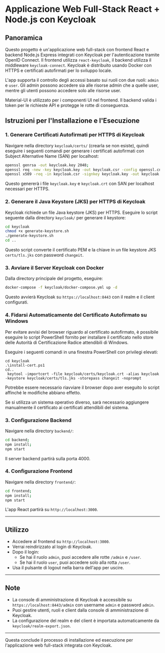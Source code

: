 # Applicazione Web Full-Stack React + Node.js con Keycloak

## Panoramica

Questo progetto è un'applicazione web full-stack con frontend React e backend Node.js Express integrati con Keycloak per l'autenticazione tramite OpenID Connect. Il frontend utilizza `react-keycloak`, il backend utilizza il middleware `keycloak-connect`. Keycloak è distribuito usando Docker con HTTPS e certificati autofirmati per lo sviluppo locale.

L'app supporta il controllo degli accessi basato sui ruoli con due ruoli: `admin` e `user`. Gli admin possono accedere sia alle risorse admin che a quelle user, mentre gli utenti possono accedere solo alle risorse user.

Material-UI è utilizzato per i componenti UI nel frontend. Il backend valida i token per le richieste API e protegge le rotte di conseguenza.



## Istruzioni per l'Installazione e l'Esecuzione

### 1. Generare Certificati Autofirmati per HTTPS di Keycloak

Navigare nella directory `keycloak/certs/` (crearla se non esiste), quindi eseguire i seguenti comandi per generare i certificati autofirmati con Subject Alternative Name (SAN) per localhost:

```bash
openssl genrsa -out keycloak.key 2048;
openssl req -new -key keycloak.key -out keycloak.csr -config openssl.cnf;
openssl x509 -req -in keycloak.csr -signkey keycloak.key -out keycloak.crt -extensions req_ext -extfile openssl.cnf -days 365
```

Questo genererà i file `keycloak.key` e `keycloak.crt` con SAN per localhost necessari per HTTPS.

### 2. Generare il Java Keystore (JKS) per HTTPS di Keycloak

Keycloak richiede un file Java keystore (JKS) per HTTPS. Eseguire lo script seguente dalla directory `keycloak/` per generare il keystore:

```bash
cd keycloak
chmod +x generate-keystore.sh
./generate-keystore.sh
cd ..
```

Questo script converte il certificato PEM e la chiave in un file keystore JKS `certs/tls.jks` con password `changeit`.

### 3. Avviare il Server Keycloak con Docker

Dalla directory principale del progetto, eseguire:

```bash
docker-compose -f keycloak/docker-compose.yml up -d
```

Questo avvierà Keycloak su `https://localhost:8443` con il realm e il client configurati.

### 4. Fidarsi Automaticamente del Certificato Autofirmato su Windows

Per evitare avvisi del browser riguardo al certificato autofirmato, è possibile eseguire lo script PowerShell fornito per installare il certificato nello store delle Autorità di Certificazione Radice attendibili di Windows.

Eseguire i seguenti comandi in una finestra PowerShell con privilegi elevati:

```powershell(amministratore)
cd keycloak
.\install-cert.ps1
cd..
 keytool -importcert -file keycloak/certs/keycloak.crt -alias keycloak -keystore keycloak/certs/tls.jks -storepass changeit -noprompt
```

Potrebbe essere necessario riavviare il browser dopo aver eseguito lo script affinché le modifiche abbiano effetto.

Se si utilizza un sistema operativo diverso, sarà necessario aggiungere manualmente il certificato ai certificati attendibili del sistema.

### 3. Configurazione Backend

Navigare nella directory `backend/`:

```bash
cd backend;
npm install;
npm start
```

Il server backend partirà sulla porta 4000.

### 4. Configurazione Frontend

Navigare nella directory `frontend/`:

```bash
cd frontend;
npm install;
npm start
```

L'app React partirà su `http://localhost:3000`.

---

## Utilizzo

- Accedere al frontend su `http://localhost:3000`.
- Verrai reindirizzato al login di Keycloak.
- Dopo il login:
  - Se hai il ruolo `admin`, puoi accedere alle rotte `/admin` e `/user`.
  - Se hai il ruolo `user`, puoi accedere solo alla rotta `/user`.
- Usa il pulsante di logout nella barra dell'app per uscire.

---

## Note

- La console di amministrazione di Keycloak è accessibile su `https://localhost:8443/admin` con username `admin` e password `admin`.
- Puoi gestire utenti, ruoli e client dalla console di amministrazione di Keycloak.
- La configurazione del realm e del client è importata automaticamente da `keycloak/realm-export.json`.

---

Questa conclude il processo di installazione ed esecuzione per l'applicazione web full-stack integrata con Keycloak.
